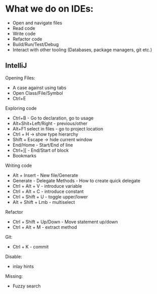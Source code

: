
# What we do on IDEs:

 - Open and navigate files
 - Read code
 - Write code
 - Refactor code
 - Build/Run/Test/Debug
 - Interact with other tooling (Databases, package managers, git etc.)

## IntelliJ

Opening Files: 

 - A case against using tabs
 - Open Class/File/Symbol
 - Ctrl+E

Exploring code

 - Ctrl+B - Go to declaration, go to usage
 - Alt+Shit+Left/Right - previous/other
 - Alt+F1 select in files - go to project location
 - Ctrl + H -> show type hierarchy
 - Shift + Escape -> hide current window
 - End/Home - Start/End of line 
 - Ctrl+][ - End/Start of block
 - Bookmarks


Writing code
 
 - Alt + Insert - New file/Generate
 - Generate - Delegate Methods - How to create quick delegate
 - Ctrl + Alt + V - introduce variable
 - Ctrl + Alt + C - introduce constant
 - Ctrl + Shift + U - toggle upper/lower
 - Alt + Shift + Lmb - multiselect

Refactor

 - Ctrl + Shift + Up/Down - Move statement up/down
 - Ctrl + Alt + M - extract method

Git:

 - Ctrl + K - commit

Disable: 

 - inlay hints


Missing:

 - Fuzzy search
